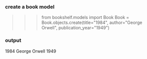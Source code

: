 ### create a book model 
>>>from bookshelf.models import Book 
>>>Book = Book.objects.create(title="1984", author="George Orwell", publication_year="1949")
### output 
1984
George Orwell
1949